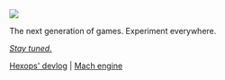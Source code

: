 ---
---

<div class="home-container">
    <img class="home-container-logo" src="https://raw.githubusercontent.com/hexops/website/master/media/png/black_logo.png">
    <p>The next generation of games. Experiment everywhere.</p>
    <p><em><a href="https://twitter.com/slimsag">Stay tuned.</a></em></p>
    <p><a href="https://devlog.hexops.com/">Hexops' devlog</a> | <a href="https://github.com/hexops/mach">Mach engine</a></p>
</div>

